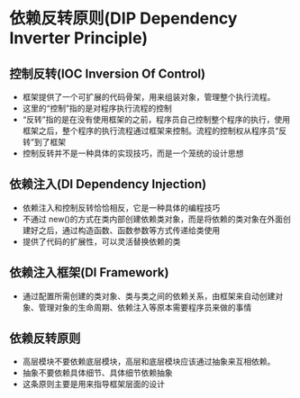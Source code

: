 # 依赖反转原则(DIP Dependency Inverter Principle)

## 控制反转(IOC Inversion Of Control)

- 框架提供了一个可扩展的代码骨架，用来组装对象，管理整个执行流程。
- 这里的“控制”指的是对程序执行流程的控制
- “反转”指的是在没有使用框架的之前，程序员自己控制整个程序的执行，使用框架之后，整个程序的执行流程通过框架来控制。流程的控制权从程序员“反转”到了框架
- 控制反转并不是一种具体的实现技巧，而是一个笼统的设计思想

## 依赖注入(DI Dependency Injection)

- 依赖注入和控制反转恰恰相反，它是一种具体的编程技巧
- 不通过 new()的方式在类内部创建依赖类对象，而是将依赖的类对象在外面创建好之后，通过构造函数、函数参数等方式传递给类使用
- 提供了代码的扩展性，可以灵活替换依赖的类

## 依赖注入框架(DI Framework)

- 通过配置所需创建的类对象、类与类之间的依赖关系，由框架来自动创建对象、管理对象的生命周期、依赖注入等原本需要程序员来做的事情

## 依赖反转原则

- 高层模块不要依赖底层模块，高层和底层模块应该通过抽象来互相依赖。
- 抽象不要依赖具体细节、具体细节依赖抽象
- 这条原则主要是用来指导框架层面的设计

